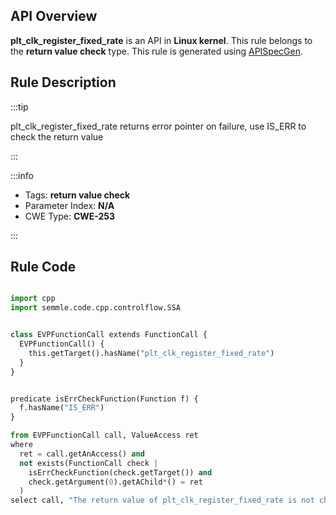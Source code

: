 ---
---


## API Overview
**plt_clk_register_fixed_rate** is an API in **Linux kernel**. This rule belongs to the **return value check** type. This rule is generated using [APISpecGen](../../tools/APISpecGen).
## Rule Description

:::tip

plt_clk_register_fixed_rate returns error pointer on failure, use IS_ERR to check the return value

:::

:::info

- Tags: **return value check**
- Parameter Index: **N/A**
- CWE Type: **CWE-253**

:::

## Rule Code
```python

import cpp
import semmle.code.cpp.controlflow.SSA


class EVPFunctionCall extends FunctionCall {
  EVPFunctionCall() {
    this.getTarget().hasName("plt_clk_register_fixed_rate")
  }
}


predicate isErrCheckFunction(Function f) {
  f.hasName("IS_ERR") 
}

from EVPFunctionCall call, ValueAccess ret
where
  ret = call.getAnAccess() and
  not exists(FunctionCall check |
    isErrCheckFunction(check.getTarget()) and
    check.getArgument(0).getAChild*() = ret
  )
select call, "The return value of plt_clk_register_fixed_rate is not checked with IS_ERR."
    
```